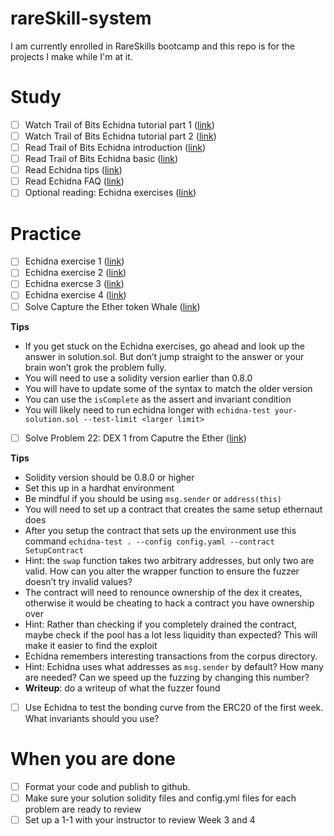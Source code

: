 # rareSkill-system
I am currently enrolled in RareSkills bootcamp and this repo is for the projects I make while I'm at it.

# Study

- [ ]  Watch Trail of Bits Echidna tutorial part 1 ([link](https://www.youtube.com/watch?v=QofNQxW_K08&list=PLciHOL_J7Iwqdja9UH4ZzE8dP1IxtsBXI&index=1))
- [ ]  Watch Trail of Bits Echidna tutorial part 2 ([link](https://www.youtube.com/watch?v=9P7sqE6hILM&list=PLciHOL_J7Iwqdja9UH4ZzE8dP1IxtsBXI&index=2))
- [ ]  Read Trail of Bits Echidna introduction ([link](https://github.com/crytic/building-secure-contracts/tree/master/program-analysis/echidna/introduction))
- [ ]  Read Trail of Bits Echidna basic ([link](https://github.com/crytic/building-secure-contracts/tree/master/program-analysis/echidna/basic))
- [ ]  Read Echidna tips ([link](https://github.com/crytic/building-secure-contracts/blob/master/program-analysis/echidna/fuzzing_tips.md))
- [ ]  Read Echidna FAQ ([link](https://github.com/crytic/building-secure-contracts/blob/master/program-analysis/echidna/frequently_asked_questions.md))
- [ ]  Optional reading: Echidna exercises ([link](https://github.com/crytic/building-secure-contracts/tree/master/program-analysis/echidna/exercises))

# Practice

- [ ]  Echidna exercise 1 ([link](https://github.com/crytic/building-secure-contracts/blob/master/program-analysis/echidna/exercises/Exercise-1.md))
- [ ]  Echidna exercise 2 ([link](https://github.com/crytic/building-secure-contracts/blob/master/program-analysis/echidna/exercises/Exercise-2.md))
- [ ]  Echidna exercse 3 ([link](https://github.com/crytic/building-secure-contracts/blob/master/program-analysis/echidna/exercises/Exercise-3.md))
- [ ]  Echidna exercise 4 ([link](https://github.com/crytic/building-secure-contracts/blob/master/program-analysis/echidna/exercises/Exercise-4.md))
- [ ]  Solve Capture the Ether token Whale ([link](https://capturetheether.com/challenges/math/token-whale/))

**Tips**

- If you get stuck on the Echidna exercises, go ahead and look up the answer in solution.sol. But don’t jump straight to the answer or your brain won’t grok the problem fully.
- You will need to use a solidity version earlier than 0.8.0
- You will have to update some of the syntax to match the older version
- You can use the `isComplete` as the assert and invariant condition
- You will likely need to run echidna longer with `echidna-test your-solution.sol --test-limit <larger limit>`
- [ ]  Solve Problem 22: DEX 1 from Caputre the Ether ([link](https://ethernaut.openzeppelin.com/level/22))

**Tips**

- Solidity version should be 0.8.0 or higher
- Set this up in a hardhat environment
- Be mindful if you should be using `msg.sender` or `address(this)`
- You will need to set up a contract that creates the same setup ethernaut does
- After you setup the contract that sets up the environment use this command `echidna-test . --config config.yaml --contract SetupContract`
- Hint: the `swap` function takes two arbitrary addresses, but only two are valid. How can you alter the wrapper function to ensure the fuzzer doesn’t try invalid values?
- The contract will need to renounce ownership of the dex it creates, otherwise it would be cheating to hack a contract you have ownership over
- Hint: Rather than checking if you completely drained the contract, maybe check if the pool has a lot less liquidity than expected? This will make it easier to find the exploit
- Echidna remembers interesting transactions from the corpus directory.
- Hint: Echidna uses what addresses as `msg.sender` by default? How many are needed? Can we speed up the fuzzing by changing this number?
- **Writeup**: do a writeup of what the fuzzer found
- [ ]  Use Echidna to test the bonding curve from the ERC20 of the first week. What invariants should you use?

# When you are done

- [ ]  Format your code and publish to github.
- [ ]  Make sure your solution solidity files and config.yml files for each problem are ready to review
- [ ]  Set up a 1-1 with your instructor to review Week 3 and 4